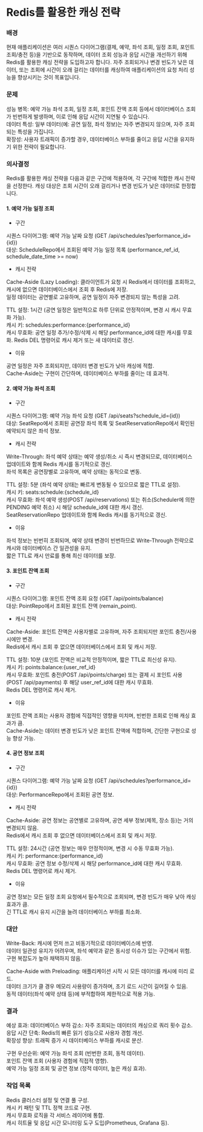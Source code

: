 # Redis를 활용한 캐싱 전략

### 배경
현재 애플리케이션은 여러 시퀀스 다이어그램(결제, 예약, 좌석 조회, 일정 조회, 포인트 조회/충전 등)을 기반으로 동작하며, 데이터 조회 성능과 응답 시간을 개선하기 위해 Redis를 활용한 캐싱 전략을 도입하고자 합니다. 자주 조회되거나 변경 빈도가 낮은 데이터, 또는 조회에 시간이 오래 걸리는 데이터를 캐싱하여 애플리케이션의 요청 처리 성능을 향상시키는 것이 목표입니다.

### 문제

성능 병목: 예약 가능 좌석 조회, 일정 조회, 포인트 잔액 조회 등에서 데이터베이스 조회가 빈번하게 발생하며, 이로 인해 응답 시간이 지연될 수 있습니다.  
데이터 특성: 일부 데이터(예: 공연 일정, 좌석 정보)는 자주 변경되지 않으며, 자주 조회되는 특성을 가집니다.  
확장성: 사용자 트래픽이 증가할 경우, 데이터베이스 부하를 줄이고 응답 시간을 유지하기 위한 전략이 필요합니다.  

### 의사결정

Redis를 활용한 캐싱 전략을 다음과 같은 구간에 적용하며, 각 구간에 적합한 캐시 전략을 선정한다. 캐싱 대상은 조회 시간이 오래 걸리거나 변경 빈도가 낮은 데이터로 한정합니다.

#### 1. 예약 가능 일정 조회

- 구간

시퀀스 다이어그램: 예약 가능 날짜 요청 (GET /api/schedules?performance_id={id})  
대상: ScheduleRepo에서 조회된 예약 가능 일정 목록 (performance_ref_id, schedule_date_time >= now)  

- 캐시 전략

Cache-Aside (Lazy Loading):
클라이언트가 요청 시 Redis에서 데이터를 조회하고, 캐시에 없으면 데이터베이스에서 조회 후 Redis에 저장.  
일정 데이터는 공연별로 고유하며, 공연 일정이 자주 변경되지 않는 특성을 고려.  


TTL 설정: 1시간 (공연 일정은 일반적으로 하루 단위로 안정적이며, 변경 시 캐시 무효화 가능).  
캐시 키: schedules:performance:{performance_id}  
캐시 무효화:
공연 일정 추가/수정/삭제 시 해당 performance_id에 대한 캐시를 무효화.
Redis DEL 명령어로 캐시 제거 또는 새 데이터로 갱신.  

- 이유

공연 일정은 자주 조회되지만, 데이터 변경 빈도가 낮아 캐싱에 적합.  
Cache-Aside는 구현이 간단하며, 데이터베이스 부하를 줄이는 데 효과적.  


#### 2. 예약 가능 좌석 조회

- 구간

시퀀스 다이어그램: 예약 가능 좌석 요청 (GET /api/seats?schedule_id={id})  
대상: SeatRepo에서 조회된 공연장 좌석 목록 및 SeatReservationRepo에서 확인된 예약되지 않은 좌석 정보.  

- 캐시 전략

Write-Through:
좌석 예약 상태는 예약 생성/취소 시 즉시 변경되므로, 데이터베이스 업데이트와 함께 Redis 캐시를 동기적으로 갱신.  
좌석 목록은 공연장별로 고유하며, 예약 상태는 동적으로 변동.  


TTL 설정: 5분 (좌석 예약 상태는 빠르게 변동될 수 있으므로 짧은 TTL로 설정).  
캐시 키: seats:schedule:{schedule_id}  
캐시 무효화:
좌석 예약 생성(POST /api/reservations) 또는 취소(Scheduler에 의한 PENDING 예약 취소) 시 해당 schedule_id에 대한 캐시 갱신.  
SeatReservationRepo 업데이트와 함께 Redis 캐시를 동기적으로 갱신.  

- 이유

좌석 정보는 빈번히 조회되며, 예약 상태 변경이 빈번하므로 Write-Through 전략으로 캐시와 데이터베이스 간 일관성을 유지.  
짧은 TTL로 캐시 만료를 통해 최신 데이터를 보장.  


#### 3. 포인트 잔액 조회

- 구간

시퀀스 다이어그램: 포인트 잔액 조회 요청 (GET /api/points/balance)  
대상: PointRepo에서 조회된 포인트 잔액 (remain_point).  

- 캐시 전략

Cache-Aside:
포인트 잔액은 사용자별로 고유하며, 자주 조회되지만 포인트 충전/사용 시에만 변경.  
Redis에서 캐시 조회 후 없으면 데이터베이스에서 조회 및 캐시 저장.  

TTL 설정: 10분 (포인트 잔액은 비교적 안정적이며, 짧은 TTL로 최신성 유지).  
캐시 키: points:balance:{user_ref_id}  
캐시 무효화:
포인트 충전(POST /api/points/charge) 또는 결제 시 포인트 사용(POST /api/payments) 후 해당 user_ref_id에 대한 캐시 무효화.  
Redis DEL 명령어로 캐시 제거.  

- 이유

포인트 잔액 조회는 사용자 경험에 직접적인 영향을 미치며, 빈번한 조회로 인해 캐싱 효과가 큼.  
Cache-Aside는 데이터 변경 빈도가 낮은 포인트 잔액에 적합하며, 간단한 구현으로 성능 향상 가능.  

#### 4. 공연 정보 조회

- 구간

시퀀스 다이어그램: 예약 가능 날짜 요청 (GET /api/schedules?performance_id={id})  
대상: PerformanceRepo에서 조회된 공연 정보.  

- 캐시 전략

Cache-Aside:
공연 정보는 공연별로 고유하며, 공연 세부 정보(제목, 장소 등)는 거의 변경되지 않음.  
Redis에서 캐시 조회 후 없으면 데이터베이스에서 조회 및 캐시 저장.  

TTL 설정: 24시간 (공연 정보는 매우 안정적이며, 변경 시 수동 무효화 가능).  
캐시 키: performance:{performance_id}  
캐시 무효화:
공연 정보 수정/삭제 시 해당 performance_id에 대한 캐시 무효화.  
Redis DEL 명령어로 캐시 제거.  

- 이유

공연 정보는 모든 일정 조회 요청에서 필수적으로 조회되며, 변경 빈도가 매우 낮아 캐싱 효과가 큼.  
긴 TTL로 캐시 유지 시간을 늘려 데이터베이스 부하를 최소화.  


### 대안

Write-Back:
캐시에 먼저 쓰고 비동기적으로 데이터베이스에 반영.  
데이터 일관성 유지가 어려우며, 좌석 예약과 같은 동시성 이슈가 있는 구간에서 위험.  
구현 복잡도가 높아 채택하지 않음.  

Cache-Aside with Preloading:
애플리케이션 시작 시 모든 데이터를 캐시에 미리 로드.  
데이터 크기가 클 경우 메모리 사용량이 증가하며, 초기 로드 시간이 길어질 수 있음.  
동적 데이터(좌석 예약 상태 등)에 부적합하여 제한적으로 적용 가능.  


### 결과

예상 효과:
데이터베이스 부하 감소: 자주 조회되는 데이터의 캐싱으로 쿼리 횟수 감소.  
응답 시간 단축: Redis의 빠른 읽기 성능으로 사용자 경험 개선.  
확장성 향상: 트래픽 증가 시 데이터베이스 부하를 캐시로 분산.  


구현 우선순위:
예약 가능 좌석 조회 (빈번한 조회, 동적 데이터).  
포인트 잔액 조회 (사용자 경험에 직접적 영향).  
예약 가능 일정 조회 및 공연 정보 (정적 데이터, 높은 캐싱 효과).  

### 작업 목록

Redis 클러스터 설정 및 연결 풀 구성.  
캐시 키 패턴 및 TTL 정책 코드로 구현.  
캐시 무효화 로직을 각 서비스 레이어에 통합.  
캐시 히트율 및 응답 시간 모니터링 도구 도입(Prometheus, Grafana 등).  